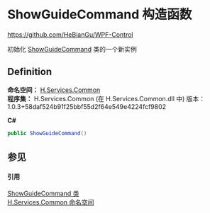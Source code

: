# ShowGuideCommand 构造函数
https://github.com/HeBianGu/WPF-Control

初始化 <a href="eb50bfcb-8338-6115-5574-8fd15d069084">ShowGuideCommand</a> 类的一个新实例



## Definition
**命名空间：** <a href="b9cdd84f-6623-a51a-f53b-465103ced202">H.Services.Common</a>  
**程序集：** H.Services.Common (在 H.Services.Common.dll 中) 版本：1.0.3+58daf524b91f25bbf55d2f64e549e4224fcf9802

**C#**
``` C#
public ShowGuideCommand()
```



## 参见


#### 引用
<a href="eb50bfcb-8338-6115-5574-8fd15d069084">ShowGuideCommand 类</a>  
<a href="b9cdd84f-6623-a51a-f53b-465103ced202">H.Services.Common 命名空间</a>  
